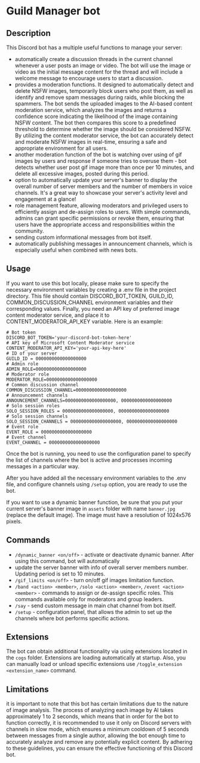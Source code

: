 # Guild Manager bot

## Description

This Discord bot has a multiple useful functions to manage your server:
- automatically create a discussion threads in the current channel whenever a user posts an image or video. The bot will 
use the image or video as the initial message content for the thread and will include a welcome message to encourage users 
to start a discussion.
- provides a moderation functions. It designed to automatically detect and delete NSFW images, temporarily 
block users who post them, as well as identify and remove spam messages during raids, while blocking the spammers. The 
bot sends the uploaded images to the AI-based content moderation service, which analyzes the images and returns a confidence 
score indicating the likelihood of the image containing NSFW content. The bot then compares this score to a predefined 
threshold to determine whether the image should be considered NSFW. By utilizing the content moderator service, the bot can 
accurately detect and moderate NSFW images in real-time, ensuring a safe and appropriate environment for all users.
- another moderation function of the bot is watching over using of gif images by users and response if someone tries to overuse them - bot
detects whether user post gif image more than once per 10 minutes, and delete all excessive images, posted during this period.
- option to automatically update your server's banner to display the overall number of server members and 
the number of members in voice channels. It's a great way to showcase your server's activity level and engagement at a glance!
- role management feature, allowing moderators and privileged users to efficiently assign and de-assign roles to users. With simple 
commands, admins can grant specific permissions or revoke them, ensuring that users have the appropriate access and 
responsibilities within the community.
- sending custom informational messages from bot itself.
- automatically publishing messages in announcement channels, which is especially useful when combined with news bots.

## Usage

If you want to use this bot locally, please make sure to specify the necessary environment variables by creating a .env file 
in the project directory. This file should contain DISCORD_BOT_TOKEN, GUILD_ID, COMMON_DISCUSSION_CHANNEL environment 
variables and their corresponding values.
Finally, you need an API key of preferred image content moderator service, and place it to CONTENT_MODERATOR_API_KEY variable.
Here is an example:
```
# Bot token
DISCORD_BOT_TOKEN='your-discord-bot-token-here'
# API key of Microsoft Content Moderator service
CONTENT_MODERATOR_API_KEY='your-api-key-here'
# ID of your server
GUILD_ID = 0000000000000000000
# Admin role
ADMIN_ROLE=0000000000000000000
# Moderator role
MODERATOR_ROLE=0000000000000000000
# Common discussion channel
COMMON_DISCUSSION_CHANNEL=0000000000000000000
# Announcement channels
ANNOUNCEMENT_CHANNELS=0000000000000000000, 0000000000000000000
# Solo session roles
SOLO_SESSION_ROLES = 0000000000000000000, 0000000000000000000
# Solo session channels
SOLO_SESSION_CHANNELS = 0000000000000000000, 0000000000000000000
# Event role
EVENT_ROLE = 0000000000000000000
# Event channel
EVENT_CHANNEL = 0000000000000000000
```
Once the bot is running, you need to use the configuration panel to specify the list of channels where the bot is 
active and processes incoming messages in a particular way.

After you have added all the necessary environment variables to the .env file, and configure channels 
using `/setup` option, you are ready to use the bot. 

If you want to use a dynamic banner function, be sure that you put your current server's banner image in `assets` 
folder with name `banner.jpg` (replace the default image). 
The image must have a resolution of 1024x576 pixels.

## Commands

- `/dynamic_banner <on/off>` - activate or deactivate dynamic banner. After using this command, bot will automatically 
- update the server banner with 
info of overall server members number. Updating period is set to 10 minutes.
- `/gif_limits <on/off>` - turn on/off gif images limitation function.
- `/band <action> <member>`, `/solo <action> <member>`, `/event <action> <member>` - commands to assign or de-assign 
specific roles. This commands available only for moderators and group leaders.
- `/say` - send custom message in main chat channel from bot itself.
- `/setup` - configuration panel, that allows the admin to set up the channels where bot performs specific actions. 

## Extensions

The bot can obtain additional functionality via using extensions located in the `cogs` folder. Extensions are loading 
automatically at startup. 
Also, you can manually load or unload specific extensions use `/toggle_extension <extension_name>` command.

## Limitations

it is important to note that this bot has certain limitations due to the nature of image analysis. The process of analyzing
each image by AI takes approximately 1 to 2 seconds, which means that in order for the bot to function correctly, it is recommended 
to use it only on Discord servers with channels in slow mode, which ensures a minimum cooldown of 5 seconds between messages 
from a single author, allowing the bot enough time to accurately analyze and remove any potentially explicit content. By 
adhering to these guidelines, you can ensure the effective functioning of this Discord bot.